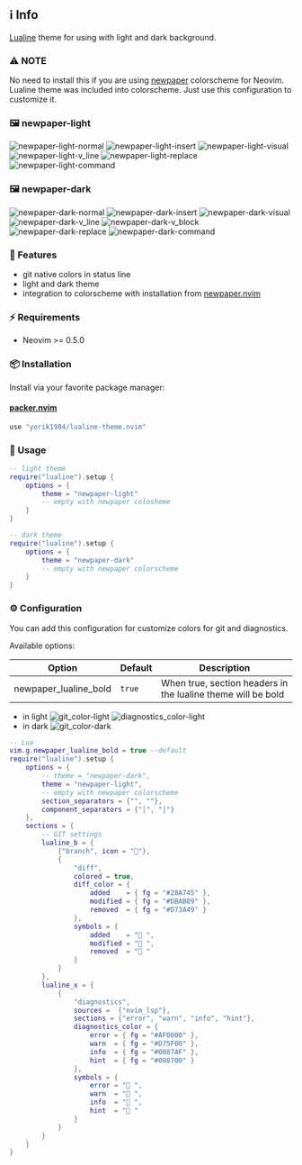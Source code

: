 ## ℹ️  Info

[Lualine](https://github.com/nvim-lualine/lualine.nvim) theme for using with light and dark background.

### ⚠️ NOTE

No need to install this if you are using [newpaper](https://github.com/yorik1984/newpaper.nvim) colorscheme for Neovim. Lualine theme was included into colorscheme.
Just use this configuration to customize it.

### 🖼️ newpaper-light

![newpaper-light-normal](https://user-images.githubusercontent.com/1559192/129404790-1cf23fab-7828-48c2-b704-32c65af0af22.png)
![newpaper-light-insert](https://user-images.githubusercontent.com/1559192/129404788-9d67bca5-fca0-4529-aa3c-4fbf63910059.png)
![newpaper-light-visual](https://user-images.githubusercontent.com/1559192/129404794-b9ac2cab-14b4-4737-948a-679fc9c5ec02.png)
![newpaper-light-v_line](https://user-images.githubusercontent.com/1559192/129404793-b2808010-66ae-43aa-b643-685e263609a6.png)
![newpaper-light-replace](https://user-images.githubusercontent.com/1559192/129404792-3d698007-654b-4905-b01a-39e9b54a4b6f.png)
![newpaper-light-command](https://user-images.githubusercontent.com/1559192/129404785-7179d4dd-66e6-4a71-8135-fcf1cee67e8c.png)

### 🖼️ newpaper-dark

![newpaper-dark-normal](https://user-images.githubusercontent.com/1559192/129481063-7f6651b5-2fe3-47f9-b522-5829105a43f3.png)
![newpaper-dark-insert](https://user-images.githubusercontent.com/1559192/129481065-f078c808-dbce-4ff2-a4cb-898d0e8dc750.png)
![newpaper-dark-visual](https://user-images.githubusercontent.com/1559192/129481072-f1e0169d-b892-410d-9f24-7322a214e6a2.png)
![newpaper-dark-v_line](https://user-images.githubusercontent.com/1559192/129481081-c778d476-2c1d-4bb0-8904-26a6e3b0faa0.png)
![newpaper-dark-v_block](https://user-images.githubusercontent.com/1559192/129481085-89b8eb24-e8d5-456a-b29b-31a5fc5f6a60.png)
![newpaper-dark-replace](https://user-images.githubusercontent.com/1559192/129481091-a196dcfc-4c4d-4ccb-8069-f9f3443ab36e.png)
![newpaper-dark-command](https://user-images.githubusercontent.com/1559192/129481093-40a09545-327c-4101-9727-fd3234509c78.png)

### 🌟 Features

+ git native colors in status line
+ light and dark theme
+ integration to colorscheme with installation from [newpaper.nvim](https://github.com/yorik1984/newpaper.nvim)

### ⚡️ Requirements

+ Neovim >= 0.5.0

### 📦 Installation

Install via your favorite package manager:

#### [packer.nvim](https://github.com/wbthomason/packer.nvim)

```lua
use "yorik1984/lualine-theme.nvim"
```

### 🚀 Usage

```lua
-- light theme
require("lualine").setup {
    options = {
        theme = "newpaper-light"
        -- empty with newpaper colosheme 
    }
}

-- dark theme
require("lualine").setup {
    options = {
        theme = "newpaper-dark"
        -- empty with newpaper colorscheme  
    }
}
```

### ⚙️ Configuration

You can add this configuration for customize colors for git and diagnostics.

Available options:

| Option | Default | Description |
| -------| ------- |------------ |
| newpaper_lualine_bold |`true` | When true, section headers in the lualine theme will be bold |

+ in light
    ![git_color-light](https://user-images.githubusercontent.com/1559192/129439361-fb12878a-d166-4dfb-baea-0f6ca01e1c1d.png) ![diagnostics_color-light](https://user-images.githubusercontent.com/1559192/129439370-e315b6c9-4914-4ecb-ac9d-149a1be5f284.png)
+ in dark
    ![git_color-dark](https://user-images.githubusercontent.com/1559192/129459043-9d7a2806-ab12-4a70-88ec-ee17d943e326.png)
```lua
-- Lua
vim.g.newpaper_lualine_bold = true --default
require("lualine").setup {
    options = {
        -- theme = "newpaper-dark",
        theme = "newpaper-light",
        -- empty with newpaper colorscheme
        section_separators = {"", ""}, 
        component_separators = {"│", "│"}
    },
    sections = {
        -- GIT settings
        lualine_b = {
            {"branch", icon = ""},
            {
                "diff",
                colored = true,
                diff_color = {
                    added    = { fg = "#28A745" },
                    modified = { fg = "#DBAB09" },
                    removed  = { fg = "#D73A49" }
                },
                symbols = {
                    added    = " ",
                    modified = " ",
                    removed  = " "
                }
            }
        },
        lualine_x = {
            {
                "diagnostics",
                sources =  {"nvim_lsp"},
                sections = {"error", "warn", "info", "hint"},
                diagnostics_color = {
                    error = { fg = "#AF0000" },
                    warn  = { fg = "#D75F00" },
                    info  = { fg = "#0087AF" },
                    hint  = { fg = "#008700" }
                },
                symbols = {
                    error = " ",
                    warn  = " ",
                    info  = " ",
                    hint  = " "
                }
            }
        }
    }
}
```

